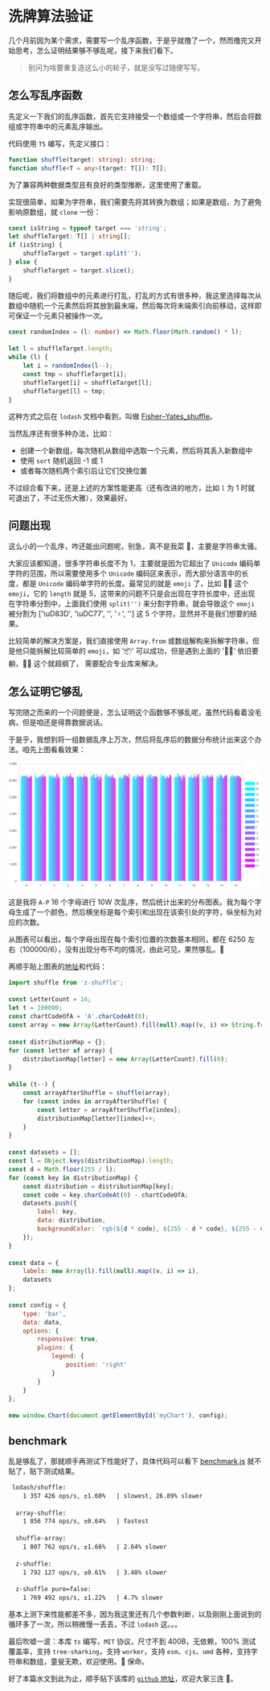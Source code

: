 # 洗牌算法验证

几个月前因为某个需求，需要写一个乱序函数，于是乎就撸了一个，然而撸完又开始思考，怎么证明结果够不够乱呢，接下来我们看下。

> 别问为啥要重复造这么小的轮子，就是没写过随便写写。

## 怎么写乱序函数

先定义一下我们的乱序函数，首先它支持接受一个数组或一个字符串，然后会将数组或字符串中的元素乱序输出。

代码使用 `TS` 编写，先定义接口：

```ts
function shuffle(target: string): string;
function shuffle<T = any>(target: T[]): T[];
```

为了兼容两种数据类型且有良好的类型推断，这里使用了重载。

实现很简单，如果为字符串，我们需要先将其转换为数组；如果是数组，为了避免影响原数组，就 `clone` 一份：

```ts
const isString = typeof target === 'string';
let shuffleTarget: T[] | string[];
if (isString) {
    shuffleTarget = target.split('');
} else {
    shuffleTarget = target.slice();
}
```

随后呢，我们将数组中的元素进行打乱，打乱的方式有很多种，我这里选择每次从数组中随机一个元素然后将其放到最末端，然后每次将末端索引向前移动，这样即可保证一个元素只被操作一次。

```ts
const randomIndex = (l: number) => Math.floor(Math.random() * l);

let l = shuffleTarget.length;
while (l) {
    let i = randomIndex(l--);
    const tmp = shuffleTarget[i];
    shuffleTarget[i] = shuffleTarget[l];
    shuffleTarget[l] = tmp;
}
```

这种方式之后在 `lodash` 文档中看到，叫做 [Fisher–Yates_shuffle](https://en.wikipedia.org/wiki/Fisher%E2%80%93Yates_shuffle)。

当然乱序还有很多种办法，比如：

-   创建一个新数组，每次随机从数组中选取一个元素，然后将其丢入新数组中
-   使用 `sort` 随机返回 -1 或 1
-   或者每次随机两个索引后让它们交换位置

不过综合看下来，还是上述的方案性能更高（还有改进的地方，比如 `l` 为 1 时就可退出了，不过无伤大雅），效果最好。

## 问题出现

这么小的一个乱序，咋还能出问题呢，别急，真不是我菜 🐶，主要是字符串太骚。

大家应该都知道，很多字符串长度不为 1，主要就是因为它超出了 `Unicode` 编码单字符的范围，所以需要使用多个 `Unicode` 编码区来表示，而大部分语言中的长度，都是 `Unicode` 编码单字符的长度。最常见的就是 `emoji` 了，比如 👷‍♀️ 这个 `emoji`，它的 `length` 就是 5，这带来的问题不只是会出现在字符长度中，还出现在字符串分割中，上面我们使用 `split('')` 来分割字符串，就会导致这个 `emoji` 被分割为 ['\uD83D', '\uDC77', '‍', '♀', '️'] 这 5 个字符，显然并不是我们想要的结果。

比较简单的解决方案是，我们直接使用 `Array.from` 或数组解构来拆解字符串，但是他只能拆解比较简单的 `emoji`，如 '📦' 可以成功，但是遇到上面的 '👷‍♀️' 依旧要躺，🤦‍♂️ 这个就超纲了， 需要配合专业库来解决。

## 怎么证明它够乱

写完随之而来的一个问题便是，怎么证明这个函数够不够乱呢，虽然代码看着没毛病，但是咱还是得靠数据说话。

于是乎，我想到将一组数据乱序上万次，然后将乱序后的数据分布统计出来这个办法。咱先上图看看效果：

![](https://github.com/ZxBing0066/zlib/raw/master/packages/shuffle/shuffle-distribution-chart.png)

这是我将 `A-P` 16 个字母进行 10W 次乱序，然后统计出来的分布图表。我为每个字母生成了一个颜色，然后横坐标是每个索引和出现在该索引处的字符，纵坐标为对应的次数。

从图表可以看出，每个字母出现在每个索引位置的次数基本相同，都在 6250 左右（100000/6），没有出现分布不均的情况，由此可见，果然够乱。🐶

再顺手贴上图表的[地址](https://codesandbox.io/s/z-shuffle-distribution-chart-2j33q?fontsize=14&hidenavigation=1&theme=dark&file=/src/index.js)和代码：

```js
import shuffle from 'z-shuffle';

const LetterCount = 16;
let t = 100000;
const chartCodeOfA = 'A'.charCodeAt(0);
const array = new Array(LetterCount).fill(null).map((v, i) => String.fromCharCode(i + chartCodeOfA));

const distributionMap = {};
for (const letter of array) {
    distributionMap[letter] = new Array(LetterCount).fill(0);
}

while (t--) {
    const arrayAfterShuffle = shuffle(array);
    for (const index in arrayAfterShuffle) {
        const letter = arrayAfterShuffle[index];
        distributionMap[letter][index]++;
    }
}

const datasets = [];
const l = Object.keys(distributionMap).length;
const d = Math.floor(255 / l);
for (const key in distributionMap) {
    const distribution = distributionMap[key];
    const code = key.charCodeAt(0) - chartCodeOfA;
    datasets.push({
        label: key,
        data: distribution,
        backgroundColor: `rgb(${d * code}, ${255 - d * code}, ${255 - code})`
    });
}

const data = {
    labels: new Array(l).fill(null).map((v, i) => i),
    datasets
};

const config = {
    type: 'bar',
    data: data,
    options: {
        responsive: true,
        plugins: {
            legend: {
                position: 'right'
            }
        }
    }
};

new window.Chart(document.getElementById('myChart'), config);
```

## benchmark

乱是够乱了，那就顺手再测试下性能好了，具体代码可以看下 [benchmark.js](https://github.com/ZxBing0066/zlib/blob/master/packages/shuffle/benchmark.js) 就不贴了，贴下测试结果。

```sh
 lodash/shuffle:
    1 357 426 ops/s, ±1.60%   | slowest, 26.89% slower

  array-shuffle:
    1 856 774 ops/s, ±0.64%   | fastest

  shuffle-array:
    1 807 762 ops/s, ±1.66%   | 2.64% slower

  z-shuffle:
    1 792 127 ops/s, ±0.61%   | 3.48% slower

  z-shuffle pure=false:
    1 769 492 ops/s, ±1.22%   | 4.7% slower
```

基本上测下来性能都差不多，因为我这里还有几个参数判断，以及刚刚上面说到的循环多了一次，所以稍微慢一丢丢，不过 `lodash` 这。。。

最后吹嘘一波：本库 `ts` 编写，`MIT` 协议，尺寸不到 400B，无依赖，100% 测试覆盖率，支持 `tree-sharking`，支持 `worker`，支持 `esm`、`cjs`、`umd` 各种，支持字符串和数组，童叟无欺，欢迎使用。🐶 保命。

好了本篇水文到此为止，顺手贴下该库的 [`github` 地址](https://github.com/ZxBing0066/zlib/tree/master/packages/shuffle)，欢迎大家三连 🐶。
